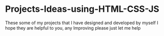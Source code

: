 # Projects-Ideas-using-HTML-CSS-JS

These some of my projects that I have designed and developed by myself
I hope they are helpful to you, any Improving please just let me help
